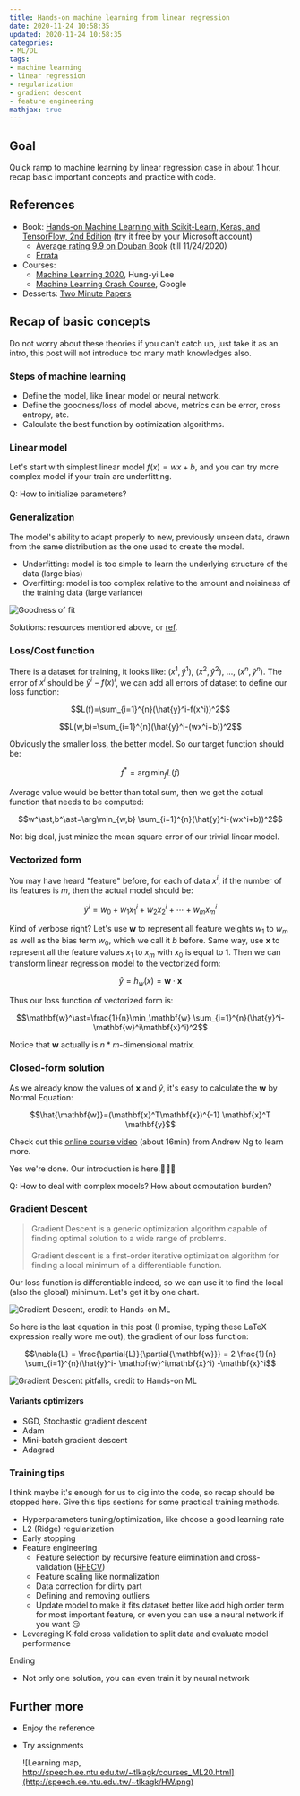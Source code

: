 ```yaml
---
title: Hands-on machine learning from linear regression
date: 2020-11-24 10:58:35
updated: 2020-11-24 10:58:35
categories:
- ML/DL
tags:
- machine learning
- linear regression
- regularization
- gradient descent
- feature engineering
mathjax: true
---
```


## Goal

Quick ramp to machine learning by linear regression case in about 1 hour, recap basic important concepts and practice with code.

<!-- more -->



## References

- Book: [Hands-on Machine Learning with Scikit-Learn, Keras, and TensorFlow, 2nd Edition](https://learning.oreilly.com/library/view/hands-on-machine-learning/9781492032632/) (try it free by your Microsoft account)
  - [Average rating 9.9 on Douban Book](https://book.douban.com/subject/30310982/) (till 11/24/2020)
  - [Errata](https://www.oreilly.com/catalog/errata.csp?isbn=0636920142874)
- Courses:
  - [Machine Learning 2020](http://speech.ee.ntu.edu.tw/~tlkagk/courses_ML20.html), Hung-yi Lee
  - [Machine Learning Crash Course](https://developers.google.com/machine-learning/crash-course/), Google
- Desserts: [Two Minute Papers](https://www.youtube.com/channel/UCbfYPyITQ-7l4upoX8nvctg)



## Recap of basic concepts

Do not worry about these theories if you can't catch up, just take it as an intro, this post will not introduce too many math knowledges also.

### Steps of machine learning

- Define the model, like linear model or neural network.
- Define the goodness/loss of model above, metrics can be error, cross entropy, etc.
- Calculate the best function by optimization algorithms.

### Linear model

Let's start with simplest linear model $f(x)=wx+b$, and you can try more complex model if your train are underfitting.

Q: How to initialize parameters?

### Generalization

The model's ability to adapt properly to new, previously unseen data, drawn from the same distribution as the one used to create the model.

- Underfitting: model is too simple to learn the underlying structure of the data (large bias)
- Overfitting: model is too complex relative to the amount and noisiness of the training data (large variance)

![Goodness of fit](https://miro.medium.com/max/1400/1*iiPH0JyowvS3k12T0-W2HA.png)

Solutions: resources mentioned above, or [ref](https://towardsdatascience.com/underfitting-and-overfitting-in-machine-learning-and-how-to-deal-with-it-6fe4a8a49dbf).

### Loss/Cost function

There is a dataset for training, it looks like: $(x^1, \hat{y}^1)$, $(x^2, \hat{y}^2)$, ..., $(x^n, \hat{y}^n)$. The error of $x^i$ should be $\hat{y}^i-f(x)^i$, we can add all errors of dataset to define our loss function:

$$L(f)=\sum_{i=1}^{n}(\hat{y}^i-f(x^i))^2$$

$$L(w,b)=\sum_{i=1}^{n}(\hat{y}^i-(wx^i+b))^2$$

Obviously the smaller loss, the better model. So our target function should be:

$$f^*=\arg\min_{f} L(f)$$

Average value would be better than total sum, then we get the actual function that needs to be computed:

$$w^\ast,b^\ast=\arg\min_{w,b} \sum_{i=1}^{n}(\hat{y}^i-(wx^i+b))^2$$

Not big deal, just minize the mean square error of our trivial linear model.



### Vectorized form

You may have heard "feature" before, for each of data $x^i$, if the number of its features is $m$, then the actual model should be:

$$\hat{y}^i=w_0+w_1x_1^i+w_2x_2^i+\cdots+w_mx_m^i$$

Kind of verbose right? Let's use $\mathbf{w}$ to represent all feature weights $w_1$ to $w_m$ as well as the bias term $w_0$, which we call it $b$ before. Same way, use $\mathbf{x}$ to represent all the feature values $x_1$ to $x_m$ with $x_0$ is equal to 1. Then we can transform linear regression model to the vectorized form:

$$\hat{y}=h_w(x)=\mathbf{w}\cdot\mathbf{x}$$

Thus our loss function of vectorized form is:

$$\mathbf{w}^\ast=\frac{1}{n}\min_\mathbf{w} \sum_{i=1}^{n}(\hat{y}^i- \mathbf{w}^i\mathbf{x}^i)^2$$

Notice that $\mathbf{w}$ actually is $n*m$-dimensional matrix.

### Closed-form solution

As we already know the values of $\mathbf{x}$ and $\hat{y}$, it's easy to calculate the $\mathbf{w}$ by Normal Equation:

$$\hat{\mathbf{w}}=(\mathbf{x}^T\mathbf{x})^{-1} \mathbf{x}^T \mathbf{y}$$

Check out this [online course video](https://www.coursera.org/lecture/machine-learning/normal-equation-2DKxQ) (about 16min) from Andrew Ng to learn more.

Yes we're done. Our introduction is here.🤣🤣🤣

Q: How to deal with complex models? How about computation burden?

### Gradient Descent

> Gradient Descent is a generic optimization algorithm capable of finding optimal solution to a wide range of problems.
>
> Gradient descent is a first-order iterative optimization algorithm for finding a local minimum of a differentiable function.

Our loss function is differentiable indeed, so we can use it to find the local (also the global) minimum. Let's get it by one chart.

![Gradient Descent, credit to Hands-on ML](https://bn1301files.storage.live.com/y4mswG2flLOQG4BTxY2uv3jiGs1IbQ-VM8thBntnOmrtvJQGlthgCzW7nBj8fwkl6U7b1691jBXGBjxtsDb7dy7LF-FpJSTKouUhtfbrCRbZNUJNXt5M9WReSQKxdklCkhd7TNteQmNzZv89yr7hdMqCCgqKV9LZ1JK3nb1eWnNb2FohaTkcKiTTaVnezOQubsJ?width=2394&height=1186&cropmode=none)

So here is the last equation in this post (I promise, typing these LaTeX expression really wore me out), the gradient of our loss function:

$$\nabla{L} = \frac{\partial{L}}{\partial{\mathbf{w}}} = 2 \frac{1}{n} \sum_{i=1}^{n}(\hat{y}^i- \mathbf{w}^i\mathbf{x}^i) -\mathbf{x}^i$$

![Gradient Descent pitfalls, credit to Hands-on ML](https://bn1301files.storage.live.com/y4mXviZ8mp3JlnWxYxmhq62tUPn4MF0xLkK7Q-K63Mn1JsJwcX3tNZN2CpkbdT-3VuMKMcw_CAxtWu4XpjltS_VSYB35RZavo_zgNKd43bf3fATQhFMWbFU4v9GiYmbrTSYwbrExykkH7yZdYqKDRej4IN94CuZmKQ234pffSK3cXTPtQBQlDJgUGdySnzqIxsL?width=2554&height=1150&cropmode=none)

#### Variants optimizers

- SGD, Stochastic gradient descent
- Adam
- Mini-batch gradient descent
- Adagrad

### Training tips

I think maybe it's enough for us to dig into the code, so recap should be stopped here. Give this tips sections for some practical training methods.

- Hyperparameters tuning/optimization, like choose a good learning rate
- L2 (Ridge) regularization
- Early stopping
- Feature engineering
  - Feature selection by recursive feature elimination and cross-validation ([RFECV](https://scikit-learn.org/stable/modules/generated/sklearn.feature_selection.RFECV.html))
  - Feature scaling like normalization
  - Data correction for dirty part
  - Defining and removing outliers
  - Update model to make it fits dataset better like add high order term for most important feature, or even you can use a neural network if you want 😏
- Leveraging K-fold cross validation to split data and evaluate model performance



Ending

- Not only one solution, you can even train it by neural network

## Further more

- Enjoy the reference

- Try assignments

  ![Learning map, http://speech.ee.ntu.edu.tw/~tlkagk/courses_ML20.html](http://speech.ee.ntu.edu.tw/~tlkagk/HW.png)

